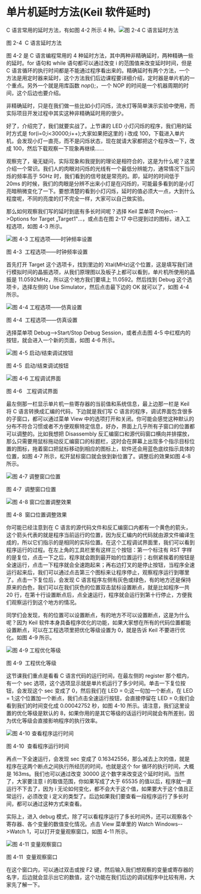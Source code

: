 # 单片机延时方法(Keil 软件延时)

C 语言常用的延时方法，有如图 4-2 所示 4 种。![图 2-4  C 语言延时方法](img/4a977ff93977cca93c2e80ce32d8686d.jpg)

图 2-4  C 语言延时方法

图 4-2 是 C 语言编程常用的 4 种延时方法，其中两种非精确延时，两种精确一些的延时。for 语句和 while 语句都可以通过改变 i 的范围值来改变延时时间，但是 C 语言循环的执行时间都是不能通过程序看出来的。精确延时有两个方法，一个方法是用定时器来延时，这个方法我们后边课程要详细介绍，定时器是单片机的一个重点。另外一个就是用库函数 _nop_();，一个 NOP 的时间是一个机器周期的时间，这个后边也要介绍。

非精确延时，只是在我们做一些比如小灯闪烁，流水灯等简单演示实验中使用，而实际项目开发过程中其实这种非精确延时用的很少。

好了，介绍完了，我们就要实战了。上节课的 LED 小灯闪烁的程序，我们用的延时方式是 for(i=0;i<30000;i++);大家如果把这里的 i 改成 100，下载进入单片机，会发现小灯一直亮，而不是闪烁状态，现在就请大家都把这个程序改一下，改成 100，然后下载观察一下现象再继续......

观察完了，毫无疑问，实际现象和我提到的理论是相符合的，这是为什么呢？这里介绍一个常识。我们人的肉眼对闪烁的光线有一个最低分辨能力，通常情况下当闪烁的频率高于 50Hz 时，我们看到的信号就是常亮的。即，延时的时间低于 20ms 的时候，我们的肉眼是分辨不出来小灯是在闪烁的，可能最多看到的是小灯亮暗稍微变化了一下。要想清楚的看到小灯闪烁，延时的值必须大一点，大到什么程度呢，不同的亮度的灯不完全一样，大家可以自己做实验。

那么如何观察我们写的延时到底有多长时间呢？选择 Keil 菜单项 Project-->Options for Target „Target1‟...，或点击在图 2-17 中已提到过的图标，进入工程选项，如图 4-3 所示。

![图 4-3  工程选项——时钟频率设置](img/d8d1671681e39fa7e0ab8e77c64b8fe1.jpg)

图 4-3  工程选项——时钟频率设置

首先打开 Target 这个选项卡，找到里边的 Xtal(MHz)这个位置，这是填写我们进行模拟时间的晶振选项，从我们原理图以及板子上都可以看到，单片机所使用的晶振是 11.0592MHz，所以这个地方我们要填上 11.0592。然后找到 Debug 这个选项卡，选择左侧的 Use Simulator，然后点击最下边的 OK 就可以了，如图 4-4 所示。

![图 4-4  工程选项——仿真设置](img/9a97ba8ca3b621c4c459ac9cc3c72c64.jpg)

图 4-4  工程选项——仿真设置

选择菜单项 Debug-->Start/Stop Debug Session，或者点击图 4-5 中红框内的按钮，就会进入一个新的页面，如图 4-6 所示。

![图 4-5  启动/结束调试按钮](img/a6568f4c8e347a6efc3a6cd56e7c951f.jpg)

图 4-5  启动/结束调试按钮

![图 4-6   工程调试界面](img/c7cc4c9becc8e63c8390b50ccc8c2d28.jpg)

图 4-6   工程调试界面

最左侧那一栏显示单片机一些寄存器的当前值和系统信息，最上边那一栏是 Keil 将 C 语言转换成汇编的代码，下边就是我们写 C 语言的程序，调试界面包含很多的子窗口，都可以通过菜单 View 中的选项打开和关闭。你可能会感觉这种默认的分布不符合习惯或者不方便观察特定信息，好办，界面上几乎所有子窗口的位置都可以调整的。比如我想把 Disassembly 反汇编窗口和源代码窗口横向并排摆放，那么只需要用鼠标拖动反汇编窗口的标题栏，这时会在屏幕上出现多个指示目标位置的图标，拖着窗口把鼠标移动到相应的图标上，软件还会用蓝色底纹指示具体的位置，如图 4-7 所示，松开鼠标窗口就会放到新位置了。调整后的效果如图 4-8 所示。

![图 4-7  调整窗口位置](img/5b3ae870043fc611236a4db41d074a2b.jpg)

图 4-7  调整窗口位置

![图 4-8  窗口位置调整效果](img/1562293cec6f5eb5e5a2d149295f181c.jpg)

图 4-8  窗口位置调整效果

你可能已经注意到在 C 语言的源代码文件和反汇编窗口内都有一个黄色的箭头，这个箭头代表的就是程序当前运行的位置，因为反汇编内的代码就由源文件编译生成的，所以它们指示的是相同的实际位置。在这个工程调试界面里，我们可以看到程序运行的过程。在左上角的工具栏里有这样三个按钮：第一个标注有 RST 字样的是复位，点击一下之后，程序就会跑到最开始的位置运行；右侧紧挨着的按钮是全速运行，点击一下程序就会全速跑起来；再右边打叉的是停止按钮，当程序全速运行起来后，我们可以通过点击第三个图标来让程序停止，观察程序运行到哪里了。点击一下复位后，会发现 C 语言程序左侧有灰色或绿色，有的地方还是保持原来的白色，我们可以在我们灰色的位置双击鼠标设置断点，就是比如程序一共 20 行，在第十行设置断点后，点全速运行，程序就会运行到第十行停止，方便我们观察运行到这个地方的情况。

同学们会发现，有的位置可以设置断点，有的地方不可以设置断点，这是为什么呢？因为 Keil 软件本身具备程序优化的功能，如果大家想在所有的代码位置都能设置断点，可以在工程选项里把优化等级设置为 0，就是告诉 Keil 不要进行优化。如图 4-9 所示。

![图 4-9  工程优化等级](img/7a23bd7a7375cb21f480a4c41ae96f57.jpg)

图 4-9  工程优化等级

这节课我们重点是看看 C 语言代码的运行时间，在最左侧的 register 那个框内，有一个 sec 选项，这个选项显示就是单片机运行了多少时间。单击一下复位按钮，会发现这个 sec 变成了 0，然后我们在 LED = 0;这一句加一个断点，在 LED = 1;这个位置加一个断点，我们点击全速运行按钮，会直接停留在 LED = 0;我们会看到我们的时间变化成 0.00042752 秒，如图 4-10 所示。请注意，我们这里设置的优化等级是默认的 8，如果你用的是其它等级的话运行时间就会有所差别，因为优化等级会直接影响程序的执行效率。

![图 4-10  查看程序运行时间](img/8805673807d33c24e12cca8374c548a6.jpg)

图 4-10  查看程序运行时间

再点一下全速运行，会发现 sec 变成了 0.16342556，那么减去上次的值，就是程序在这两个断点之间执行所经历的时间，也就是这个 for 循环的执行时间，大概是 163ms。我们也可以通过改变 30000 这个数字来改变这个延时时间。当然了，大家要注意 i 的取值范围，你如果写成了大于 65535 的值以后，程序就一直运行不下去了，因为 i 无论如何变化，都不会大于这个值，如果要大于这个值且正常运行，必须改变 i 定义的类型了。后边如果我们要查看一段程序运行了多长时间，都可以通过这种方式来查看。

实际上，进入 debug 模式，除了可以看程序运行了多长时间外，还可以观察各个寄存器、各个变量的数值变化情况。点击 View 菜单里的 Watch Windows-->Watch 1，可以打开变量观察窗口，如图 4-11 所示。

![图 4-11  变量观察窗口](img/a60f18ab16ab2b3efdd1f4f625e636e3.jpg)

图 4-11  变量观察窗口

在这个窗口内，可以通过双击或按 F2 键，然后输入我们想观察的变量或寄存器的名字，后边就会显示出它的数值，这个功能在我们后边的调试程序中比较有用，大家先了解一下。